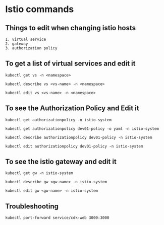 # Istio commands

## Things to edit when changing istio hosts
    1. virtual service
    2. gateway
    3. authorization policy

## To get a list of virtual services and edit it
```Shell
kubectl get vs -n <namespace>

kubectl describe vs <vs-name> -n <namespace>

kubectl edit vs <vs-name> -n <namespace>
```

## To see the Authorization Policy and Edit it
```Shell
kubectl get authorizationpolicy -n istio-system

kubectl get authorizationpolicy dev01-policy -o yaml -n istio-system

kubectl describe authorizationpolicy dev01-policy -n istio-system

kubectl edit authorizationpolicy dev01-policy -n istio-system
```

## To see the istio gateway and edit it
```Shell
kubectl get gw -n istio-system

kubectl describe gw <gw-name> -n istio-system

kubectl edit gw <gw-name> -n istio-system
```

## Troubleshooting
```Shell
kubectl port-forward service/cdk-web 3000:3000

```